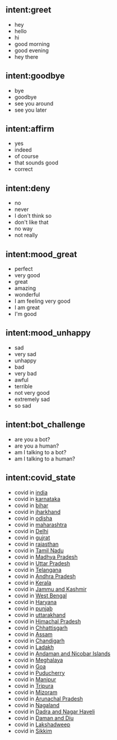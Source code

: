 ## intent:greet
- hey
- hello
- hi
- good morning
- good evening
- hey there

## intent:goodbye
- bye
- goodbye
- see you around
- see you later

## intent:affirm
- yes
- indeed
- of course
- that sounds good
- correct

## intent:deny
- no
- never
- I don't think so
- don't like that
- no way
- not really

## intent:mood_great
- perfect
- very good
- great
- amazing
- wonderful
- I am feeling very good
- I am great
- I'm good

## intent:mood_unhappy
- sad
- very sad
- unhappy
- bad
- very bad
- awful
- terrible
- not very good
- extremely sad
- so sad

## intent:bot_challenge
- are you a bot?
- are you a human?
- am I talking to a bot?
- am I talking to a human?

## intent:covid_state
- covid in [india](state)
- covid in [karnataka](state)
- covid in [bihar](state)
- covid in [jharkhand](state)
- covid in [odisha](state)
- covid in [maharashtra](state)
- covid in [Delhi](state)
- covid in [gujrat](state)
- covid in [rajasthan](state)
- covid in [Tamil Nadu](state)
- covid in [Madhya Pradesh](state)
- covid in [Uttar Pradesh](state)
- covid in [Telangana](state)
- covid in [Andhra Pradesh](state)
- covid in [Kerala](state)
- covid in [Jammu and Kashmir](state)
- covid in [West Bengal](state)
- covid in [Haryana](state)
- covid in [punjab](state)
- covid in [uttarakhand](state)
- covid in [Himachal Pradesh](state)
- covid in [Chhattisgarh](state)
- covid in [Assam](state)
- covid in [Chandigarh](state)
- covid in [Ladakh](state)
- covid in [Andaman and Nicobar Islands](state)
- covid in [Meghalaya](state)
- covid in [Goa](state)
- covid in [Puducherry](state)
- covid in [Manipur](state)
- covid in [Tripura](state)
- covid in [Mizoram](state)
- covid in [Arunachal Pradesh](state)
- covid in [Nagaland](state)
- covid in [Dadra and Nagar Haveli](state)
- covid in [Daman and Diu](state)
- covid in [Lakshadweep](state)
- covid in [Sikkim](state)
